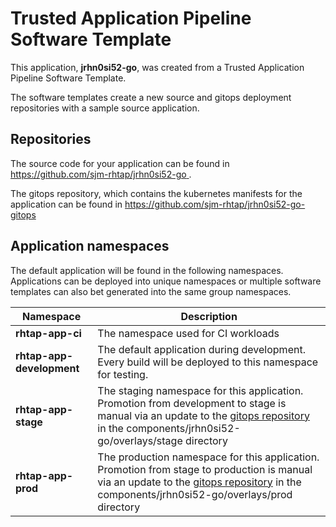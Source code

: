 # Trusted Application Pipeline Software Template

This application, **jrhn0si52-go**, was created from a Trusted Application Pipeline Software Template.

The software templates create a new source and gitops deployment repositories with a sample source application. 

## Repositories

The source code for your application can be found in [https://github.com/sjm-rhtap/jrhn0si52-go ](https://github.com/sjm-rhtap/jrhn0si52-go ).
 
The gitops repository, which contains the kubernetes manifests for the application can be found in 
[https://github.com/sjm-rhtap/jrhn0si52-go-gitops ](https://github.com/sjm-rhtap/jrhn0si52-go-gitops ) 

## Application namespaces 

The default application will be found in the following namespaces. Applications can be deployed into unique namespaces or multiple software templates can also bet generated into the same group namespaces.  

|  Namespace   |  Description   |  
| -------- | -------- |
| **rhtap-app-ci** | The namespace used for CI workloads |
| **rhtap-app-development** | The default application during development. Every build will be deployed to this namespace for testing. |
| **rhtap-app-stage** | The staging namespace for this application. Promotion from development to stage is manual via an update to the [gitops repository](https://github.com/sjm-rhtap/jrhn0si52-go-gitops ) in the components/jrhn0si52-go/overlays/stage directory |
| **rhtap-app-prod** | The production namespace for this application. Promotion from stage to production is manual via an update to the [gitops repository](https://github.com/sjm-rhtap/jrhn0si52-go-gitops ) in the components/jrhn0si52-go/overlays/prod directory |